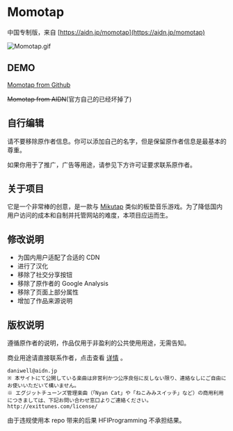 # Momotap

中国专制版，来自 [https://aidn.jp/momotap](https://aidn.jp/momotap)

![Momotap.gif](https://i.loli.net/2020/02/22/ZeDnOLVAm7pMJET.gif)

## DEMO

[Momotap from Github](https://cworld1.github.io/momotap/)

~~Momotap from AIDN~~(官方自己的已经坏掉了)

## 自行编辑

请不要移除原作者信息。你可以添加自己的名字，但是保留原作者信息是最基本的尊重。

如果你用于了推广，广告等用途，请参见下方许可证要求联系原作者。

## 关于项目

它是一个非常棒的创意，是一款与 [Mikutap](https://aidn.jp/mikutap) 类似的板垫音乐游戏。为了降低国内用户访问的成本和自制并托管网站的难度，本项目应运而生。

## 修改说明

- 为国内用户适配了合适的 CDN
- 进行了汉化
- 移除了社交分享按钮
- 移除了原作者的 Google Analysis
- 移除了页面上部分属性
- 增加了作品来源说明

## 版权说明

遵循原作者的说明，作品仅用于非盈利的公共使用用途，无需告知。

商业用途请直接联系作者，点击查看 [详情](https://aidn.jp/about/) 。

```copyright
daniwell@aidn.jp
※ 本サイトにて公開している楽曲は非営利かつ公序良俗に反しない限り、連絡なしにご自由にお使いいただいて構いません。
※ エグジットチューンズ管理楽曲（「Nyan Cat」や「ねこみみスイッチ」など）の商用利用につきましては、下記お問い合わせ窓口よりご連絡ください。
http://exittunes.com/license/
```

由于违规使用本 repo 带来的后果 HFIProgramming 不承担结果。

